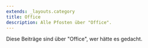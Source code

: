 ```yaml
---
extends: _layouts.category
title: Office
description: Alle Pfosten über "Office".
---
```

          
Diese Beiträge sind über "Office", wer hätte es gedacht.
          